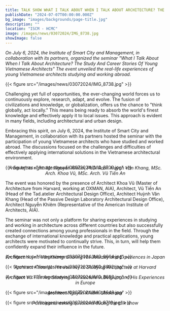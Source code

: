 ```yaml
---
title: TALK SHOW WHAT I TALK ABOUT WHEN I TALK ABOUT ARCHITECTURE? THE STUDY AND CAREER STORIES OF YOUNG VIETNAMESE ARCHITECTS
publishDate: "2024-07-07T00:00:00.000Z"
bg_image: "images/backgrounds/page-title.jpg"
description: ""
location: "ISCM - HCMC"
image: /images/news/03072024/IMG_8738.jpg
showImage: false
---
```


_On July 6, 2024, the Institute of Smart City and Management, in collaboration with its partners, organized the seminar "What I Talk About When I Talk About Architecture? The Study And Career Stories Of Young Vietnamese Architects" The event unveiled the real-life experiences of young Vietnamese architects studying and working abroad._

{{< figure src="/images/news/03072024/IMG_8738.jpg" >}}

Challenging yet full of opportunities, the ever-changing world forces us to continuously explore, research, adapt, and evolve. The fusion of civilizations and knowledge, or globalization, offers us the chance to "think globally, act locally." This means being ready to absorb the world's finest knowledge and effectively apply it to local issues. This approach is evident in many fields, including architectural and urban design.

Embracing this spirit, on July 6, 2024, the Institute of Smart City and Management, in collaboration with its partners hosted the seminar with the participation of young Vietnamese architects who have studied and worked abroad. The discussions focused on the challenges and difficulties of effectively applying international solutions in the Vietnamese architectural environment.

{{< figure src="/images/news/03072024/IMG_8700.jpg" >}}
_<center style="margin-top: -30px">From left to right: Mr. Nguyễn Khiêm, PhD. Arch. Huỳnh Văn Khang, MSc. Arch. Khoa Vũ, MSc. Arch. Vũ Tiến An</center>_

The event was honored by the presence of Architect Khoa Vũ (Master of Architecture from Harvard, working at OXMAN, AIA), Architect, Vũ Tiến An (Head of the Tad.atelier Architectural Design Office), Architect Huỳnh Văn Khang (Head of the Passive Design Laboratory Architectural Design Office), Architect Nguyễn Khiêm (Representative of the American Institute of Architects, AIA).

The seminar was not only a platform for sharing experiences in studying and working in architecture across different countries but also successfully created connections among young professionals in the field. Through the exchange of international knowledge and practical applications, young architects were motivated to continually strive. This, in turn, will help them confidently expand their influence in the future.

{{< figure src="/images/news/03072024/IMG_8664.jpg" >}}
_<center style="margin-top: -30px">Architect Huỳnh Văn Khang: Sharing His Journey and Experiences in Japan</center>_

{{< figure src="/images/news/03072024/IMG_8692.jpg" >}}
_<center style="margin-top: -30px">Architect Khoa Vũ: His Journey to Studying Architecture at Harvard</center>_

{{< figure src="/images/news/03072024/IMG_8683.jpg" >}}
_<center style="margin-top: -30px">Architect Vũ Tiến An: Studying Architecture in Belgium and His Experiences in Europe</center>_

{{< figure src="/images/news/03072024/IMG_8648.jpg" >}}
_<center style="margin-top: -30px">Architect Nguyễn Khiêm: Moderator</center>_

{{< figure src="/images/news/03072024/IMG_8716.jpg" >}}
_<center style="margin-top: -30px">Participants asking questions during the talk show</center>_
